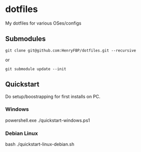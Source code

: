 # dotfiles
My dotfiles for various OSes/configs

## Submodules

    git clone git@github.com:HenryFBP/dotfiles.git --recursive

or

    git submodule update --init


## Quickstart

Do setup/boostrapping for first installs on PC.

### Windows

powershell.exe ./quickstart-windows.ps1

### Debian Linux

bash ./quickstart-linux-debian.sh